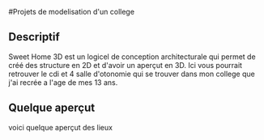 #Projets de modelisation d'un college

## Descriptif
Sweet Home 3D est un logicel de conception architecturale qui permet de créé des structure en 2D et d'avoir un aperçut en 3D.
Ici vous pourrait retrouver le cdi et 4 salle d'otonomie qui se trouver dans mon college que j'ai recrée a l'age de mes 13 ans.

## Quelque aperçut
voici quelque aperçut des lieux
